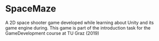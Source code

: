 # SpaceMaze

A 2D space shooter game developed while learning about Unity and its game engine during. 
This game is part of the introduction task for the GameDevelopment course at TU Graz (2019) 
